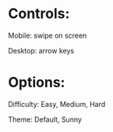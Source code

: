 # Controls:
Mobile: swipe on screen

Desktop: arrow keys

# Options:
Difficulty: Easy, Medium, Hard

Theme: Default, Sunny
